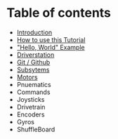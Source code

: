 # Table of contents

* [Introduction](README.md)
* [How to use this Tutorial](how-to-use-this-tutorial.md)
* ["Hello, World" Example](hello-world-example.md)
* [Driverstation](driverstation.md)
* [Git / Github](git-github.md)
* [Subsytems](subsytems.md)
* [Motors](motors.md)
* Pnuematics
* Commands
* Joysticks
* Drivetrain
* Encoders
* Gyros
* ShuffleBoard

